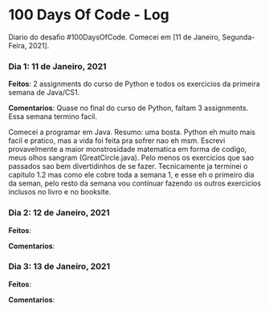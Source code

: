# 100 Days Of Code - Log

Diario do desafio #100DaysOfCode. Comecei em [11 de Janeiro, Segunda-Feira, 2021].

### Dia 1: 11 de Janeiro, 2021 


**Feitos**: 2 assignments do curso de Python e todos os exercicios da primeira semana de Java/CS1. 

**Comentarios**: Quase no final do curso de Python, faltam 3 assignments. Essa semana termino facil.

Comecei a programar em Java. Resumo: uma bosta. Python eh muito mais facil e pratico, mas a vida foi feita pra sofrer nao eh msm. 
Escrevi provavelmente a maior monstrosidade matematica em forma de codigo, meus olhos sangram (GreatCircle.java). Pelo menos os exercicios que sao passados sao bem divertidinhos de se fazer. 
Tecnicamente ja terminei o capitulo 1.2 mas como ele cobre  toda a semana 1, e esse eh o primeiro dia da seman, pelo resto da semana vou continuar fazendo os outros exercicios inclusos no livro e no booksite.


### Dia 2: 12 de Janeiro, 2021 

**Feitos**:

**Comentarios**:

### Dia 3: 13 de Janeiro, 2021 

**Feitos**:

**Comentarios**:
